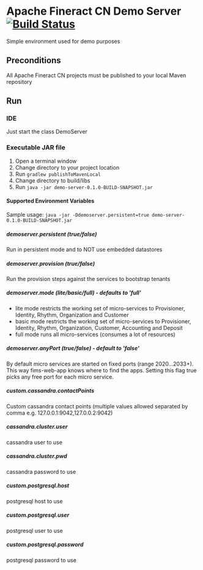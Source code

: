 # Apache Fineract CN Demo Server [![Build Status](https://api.travis-ci.com/apache/fineract-cn-demo-server.svg?branch=develop)](https://travis-ci.com/apache/fineract-cn-demo-server)
Simple environment used for demo purposes

## Preconditions
All Apache Fineract CN projects must be published to your local Maven repository

## Run
### IDE
Just start the class DemoServer

### Executable JAR file
1. Open a terminal window
2. Change directory to your project location
3. Run `gradlew publishToMavenLocal`
4. Change directory to build/libs
5. Run `java -jar demo-server-0.1.0-BUILD-SNAPSHOT.jar`

#### Supported Environment Variables

Sample usage: `java -jar -Ddemoserver.persistent=true demo-server-0.1.0-BUILD-SNAPSHOT.jar`

##### demoserver.persistent (true/false)
Run in persistent mode and to NOT use embedded datastores

##### demoserver.provision (true/false)
Run the provision steps against the services to bootstrap tenants

##### demoserver.mode (lite/basic/full) - defaults to 'full'
* lite mode restricts the working set of micro-services to Provisioner, Identity, Rhythm, Organization and Customer
* basic mode restricts the working set of micro-services to Provisioner, Identity, Rhythm, Organization, Customer, Accounting and Deposit
* full mode runs all micro-services (consumes a lot of resources)

##### demoserver.anyPort (true/false) - default to 'false'
By default micro services are started on fixed ports (range 2020...2033+).
This way fims-web-app knows where to find the apps.
Setting this flag true picks any free port for each micro service.

##### custom.cassandra.contactPoints
Custom cassandra contact points (multiple values allowed separated by comma e.g. 127.0.0.1:9042,127.0.0.2:9042)

##### cassandra.cluster.user
cassandra user to use

##### cassandra.cluster.pwd
cassandra password to use

##### custom.postgresql.host
postgresql host to use

##### custom.postgresql.user
postgresql user to use

##### custom.postgresql.password
postgresql password to use


